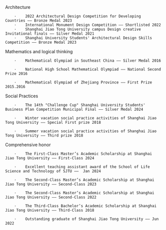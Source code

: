 Architecture

        ·    2022 Architectural Design Competition for Developing Countries —— Bronze Medal 2023  
        ·    International Monument Design Competition —— Shortlisted 2022  
        ·    Shanghai Jiao Tong University campus Design creative Invitational finals —— Silver Medal 2021  
        ·    Shanghai University Students' Architectural Design Skills Competition —— Bronze Medal 2023  

Mathematics and logical thinking

        ·    Mathematical Olympiad in Southeast China —— Silver Medal 2016

        ·    National High School Mathematical Olympiad —— National Second Prize 2016

        ·    Mathematical Olympiad of Zhejiang Province —— First Prize 2015.2016

Social Practices

        ·    The 14th "Challenge Cup" Shanghai University Students' Business Plan Competition Municipal Final —— Silver Medal 2024

        ·    Winter vacation social practice activities of Shanghai Jiao Tong University —— Special First prize 2018

        ·    Summer vacation social practice activities of Shanghai Jiao Tong University —— Third prize 2018

Comprehensive honor

        ·    The First-Class Master’s Academic Scholarship at Shanghai Jiao Tong University —— First-Class 2024

        ·    Excellent teaching assistant award of the School of Life Science and Technology of SJTU ——  Jan 2024

        ·    The Second-Class Master’s Academic Scholarship at Shanghai Jiao Tong University —— Second-Class 2023

        ·    The Second-Class Master’s Academic Scholarship at Shanghai Jiao Tong University —— Second-Class 2022

        ·    The Third-Class Bachelor’s Academic Scholarship at Shanghai Jiao Tong University —— Third-Class 2018

        ·    Outstanding graduate of Shanghai Jiao Tong University —— Jun 2022
